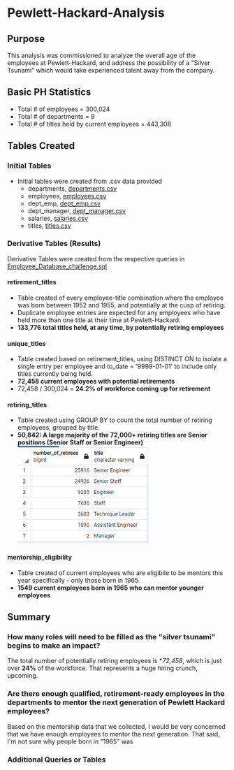 # Pewlett-Hackard-Analysis

## Purpose
This analysis was commissioned to analyze the overall age of the employees at Pewlett-Hackard, and address the possibility of a "Silver Tsunami" which would take experienced talent away from the company.

## Basic PH Statistics
- Total # of employees = 300,024
- Total # of departments = 9
- Total # of titles held by current employees = 443,308

## Tables Created

### Initial Tables
- Initial tables were created from .csv data provided
  - departments, [departments.csv](Data/departments.csv)
  - employees, [employees.csv](Data/employees.csv)
  - dept_emp, [dept_emp.csv](Data/dept_emp.csv)
  - dept_manager, [dept_manager.csv](Data/dept_manager.csv)
  - salaries, [salaries.csv](Data/salaries.csv)
  - titles, [titles.csv](Data/titles.csv)

### Derivative Tables (Results)
Derivative Tables were created from the respective queries in [Employee_Database_challenge.sql](Queries/Employee_Database_challenge.sql)

#### retirement_titles
- Table created of every employee-title combination where the employee was born between 1952 and 1955, and potentially at the cusp of retiring.
- Duplicate employee entries are expected for any employees who have held more than one title at their time at Pewlett-Hackard.
- **133,776 total titles held, at any time, by potentially retiring employees**

#### unique_titles
- Table created based on retirement_titles, using DISTINCT ON to isolate a single entry per employee and to_date = '9999-01-01' to include only titles currently being held.
- **72,458 current employees with potential retirements**
- 72,458 / 300,024 = **24.2% of workforce coming up for retirement**

#### retiring_titles
- Table created using GROUP BY to count the total number of retiring employees, grouped by title.
- **50,842: A large majority of the 72,000+ retiring titles are Senior positions (Senior Staff or Senior Engineer)**
![Screenshot of retiring_titles](Images/retiring_by_title.png)

#### mentorship_eligibility
- Table created of current employees who are eligibile to be mentors this year specifically - only those born in 1965.
- **1549 current employees born in 1965 who can mentor younger employees**

## Summary

### How many roles will need to be filled as the "silver tsunami" begins to make an impact?
The total number of potentially retiring employees is **72,458*, which is just over **24%** of the workforce.  That represents a huge hiring crunch, upcoming.

### Are there enough qualified, retirement-ready employees in the departments to mentor the next generation of Pewlett Hackard employees?
Based on the mentorship data that we collected, I would be very concerned that we have enough employees to mentor the next generation.  That said, I'm not sure why people born in "1965" was

### Additional Queries or Tables
